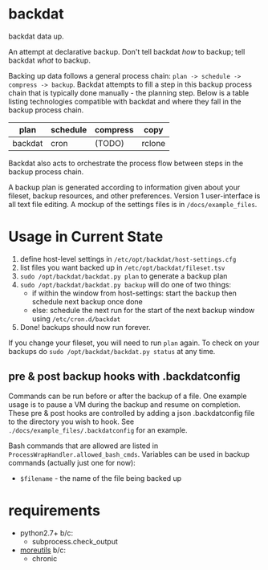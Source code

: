 # backdat
backdat data up.

An attempt at declarative backup.
Don't tell backdat _how_ to backup; tell backdat _what_ to backup.

Backing up data follows a general process chain: `plan -> schedule -> compress -> backup`.
Backdat attempts to fill a step in this backup process chain that is
typically done manually - the planning step.
Below is a table listing technologies compatible with backdat and
where they fall in the backup process chain.

|  plan    |  schedule  | compress | copy    |
|----------|------------|----------|---------|
|  backdat | cron       |  (TODO)  | rclone  |

Backdat also acts to orchestrate the process flow between steps in the backup
process chain.

A backup plan is generated according to information given about your fileset, backup resources, and other preferences. Version 1 user-interface is all text file editing. A mockup of the settings files is in `/docs/example_files`.

# Usage in Current State

1. define host-level settings in `/etc/opt/backdat/host-settings.cfg`
2. list files you want backed up in `/etc/opt/backdat/fileset.tsv`
3. `sudo /opt/backdat/backdat.py plan` to generate a backup plan
4. `sudo /opt/backdat/backdat.py backup` will do one of two things:
    * if within the window from host-settings: start the backup then schedule next backup once done
    * else: schedule the next run for the start of the next backup window using `/etc/cron.d/backdat`
5. Done! backups should now run forever.

If you change your fileset, you will need to run `plan` again.
To check on your backups do `sudo /opt/backdat/backdat.py status` at any time.

## pre & post backup hooks with .backdatconfig
Commands can be run before or after the backup of a file.
One example usage is to pause a VM during the backup and resume on completion.
These pre & post hooks are controlled by adding a json .backdatconfig file to the directory you wish to hook.
See `./docs/example_files/.backdatconfig` for an example.

Bash commands that are allowed are listed in `ProcessWrapHandler.allowed_bash_cmds`.
Variables can be used in backup commands (actually just one for now):

* `$filename` - the name of the file being backed up

# requirements
* python2.7+ b/c:
    * subprocess.check_output
* [moreutils](https://joeyh.name/code/moreutils/) b/c:
    * chronic
